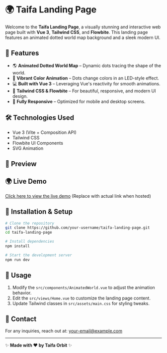 # 🌍 Taifa Landing Page

Welcome to the **Taifa Landing Page**, a visually stunning and interactive web page built with **Vue 3**, **Tailwind CSS**, and **Flowbite**. This landing page features an animated dotted world map background and a sleek modern UI.

## 🚀 Features
- 🌎 **Animated Dotted World Map** – Dynamic dots tracing the shape of the world.
- 🎨 **Vibrant Color Animation** – Dots change colors in an LED-style effect.
- 💻 **Built with Vue 3** – Leveraging Vue's reactivity for smooth animations.
- 🎨 **Tailwind CSS & Flowbite** – For beautiful, responsive, and modern UI design.
- 📱 **Fully Responsive** – Optimized for mobile and desktop screens.

## 🛠️ Technologies Used
- Vue 3 (Vite + Composition API)
- Tailwind CSS
- Flowbite UI Components
- SVG Animation

## 📸 Preview


## 🌍 Live Demo
[Click here to view the live demo](#) (Replace with actual link when hosted)

## 🚀 Installation & Setup
```sh
# Clone the repository
git clone https://github.com/your-username/taifa-landing-page.git
cd taifa-landing-page

# Install dependencies
npm install

# Start the development server
npm run dev
```

## 📜 Usage
1. Modify the `src/components/AnimatedWorld.vue` to adjust the animation behavior.
2. Edit the `src/views/Home.vue` to customize the landing page content.
3. Update Tailwind classes in `src/assets/main.css` for styling tweaks.

## 📧 Contact
For any inquiries, reach out at: [your-email@example.com](mailto:orbit.taifa@gmail.com)

---
✨ **Made with ❤️ by Taifa Orbit** ✨


